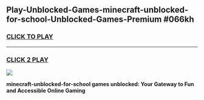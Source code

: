 
## Play-Unblocked-Games-minecraft-unblocked-for-school-Unblocked-Games-Premium #066kh
<h3>
<a href="https://premium.freeplayer.one?title=minecraft-unblocked-for-school&ref=12M">CLICK TO PLAY</a></h3>
<hr>

<h3>
<a href="https://premium.freeplayer.one?title=minecraft-unblocked-for-school&ref=12M">CLICK 2 PLAY</a>
  
</h3>

<a href="https://premium.freeplayer.one?title=minecraft-unblocked-for-school&ref=12M"><img src="https://clearcache.store/games.png"></a>


**minecraft-unblocked-for-school games unblocked: Your Gateway to Fun and Accessible Online Gaming**
